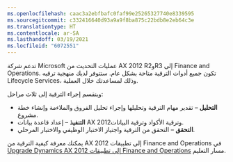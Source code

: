 ```yaml
---
ms.openlocfilehash: caac3a2ebfbafc0faf99e25265327740e8339595
ms.sourcegitcommit: c332416640d93a9a9f8ba875c22bdb8e2eb64c3e
ms.translationtype: HT
ms.contentlocale: ar-SA
ms.lasthandoff: 03/19/2021
ms.locfileid: "6072551"
---
```

تدعم شركة Microsoft عمليات التحديث من AX 2012 R2وR3 إلى Finance and Operations. تكون جميع أدوات الترقية متاحة بشكل عام. ستتوفر لديك منهجية ترقيه Lifecycle Services، وذلك لمساعدتك خلال العملية. 

وينقسم إجراء الترقية إلى ثلاث مراحل: 

-   **التحليل** – تقدير مهام الترقية وتحليلها وإجراء تحليل الفروق والملاءمة وإنشاء خطة مشروع. 
-   **التنفيذ** – إعداد قاعدة بيانات AX 2012وترقية الأكواد وترقية البيانات.
-   **التحقق** – التحقق من الترقية واجتياز الاختبار الوظيفي والاختبار المرحلي. 

يمكنك معرفة كيفية الترقية من AX 2012 إلى تطبيقات Finance and Operations في [Upgrade Dynamics AX 2012 إلى تطبيقات Finance and Operations](https://docs.microsoft.com/learn/paths/upgrade-ax-2012-finance-operations/?azure-portal=true) مسار التعليم.
